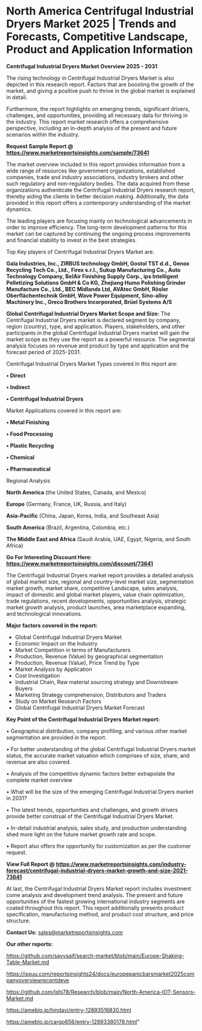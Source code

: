 # North America Centrifugal Industrial Dryers Market 2025 | Trends and Forecasts, Competitive Landscape, Product and Application Information

<Strong> Centrifugal Industrial Dryers Market Overview 2025 - 2031</strong>

The rising technology in Centrifugal Industrial Dryers Market is also depicted in this research report. Factors that are boosting the growth of the market, and giving a positive push to thrive in the global market is explained in detail.

Furthermore, the report highlights on emerging trends, significant drivers, challenges, and opportunities, providing all necessary data for thriving in the industry. This report market research offers a comprehensive perspective, including an in-depth analysis of the present and future scenarios within the industry.

<strong>Request Sample Report @ <a href=https://www.marketreportsinsights.com/sample/73641>https://www.marketreportsinsights.com/sample/73641</a></strong>

The market overview included in this report provides information from a wide range of resources like government organizations, established companies, trade and industry associations, industry brokers and other such regulatory and non-regulatory bodies. The data acquired from these organizations authenticate the Centrifugal Industrial Dryers research report, thereby aiding the clients in better decision making. Additionally, the data provided in this report offers a contemporary understanding of the market dynamics.

The leading players are focusing mainly on technological advancements in order to improve efficiency. The long-term development patterns for this market can be captured by continuing the ongoing process improvements and financial stability to invest in the best strategies.

Top Key players of Centrifugal Industrial Dryers Market are:

<strong>Gala Industries, Inc., ZIRBUS technology GmbH, Gostol TST d.d., Genox Recycling Tech Co., Ltd., Firex s.r.l., Sukup Manufacturing Co., Auto Technology Company, BelAir Finishing Supply Corp., ips Intelligent Pelletizing Solutions GmbH & Co KG, Zhejiang Humo Polishing Grinder Manufacture Co., Ltd., BEC Midlands Ltd, AVAtec GmbH, Rösler Oberflächentechnik GmbH, Wave Power Equipment, Sino-alloy Machinery Inc., Greco Brothers Incorporated, Brüel Systems A/S</strong>

<strong><b>Global Centrifugal Industrial Dryers Market Scope and Size:</b></strong>
The Centrifugal Industrial Dryers market is declared segment by company, region (country), type, and application. Players, stakeholders, and other participants in the global Centrifugal Industrial Dryers market will gain the market scope as they use the report as a powerful resource. The segmental analysis focuses on revenue and product by type and application and the forecast period of 2025-2031.

Centrifugal Industrial Dryers Market Types covered in this report are:

<strong>• Direct

• Indirect

• Centrifugal Industrial Dryers</strong>

Market Applications covered in this report are:

<strong>• Metal Finishing

• Food Processing

• Plastic Recycling

• Chemical

• Pharmaceutical</strong> 

Regional Analysis

<strong>North America</strong> (the United States, Canada, and Mexico)

<strong>Europe</strong> (Germany, France, UK, Russia, and Italy)

<strong>Asia-Pacific</strong> (China, Japan, Korea, India, and Southeast Asia)

<strong>South America</strong> (Brazil, Argentina, Colombia, etc.)

<strong>The Middle East and Africa</strong> (Saudi Arabia, UAE, Egypt, Nigeria, and South Africa)

<strong>Go For Interesting Discount Here: <a href=https://www.marketreportsinsights.com/discount/73641>https://www.marketreportsinsights.com/discount/73641</a></strong>

The Centrifugal Industrial Dryers market report provides a detailed analysis of global market size, regional and country-level market size, segmentation market growth, market share, competitive Landscape, sales analysis, impact of domestic and global market players, value chain optimization, trade regulations, recent developments, opportunities analysis, strategic market growth analysis, product launches, area marketplace expanding, and technological innovations.

<strong><b>Major factors covered in the report:</b></strong>
<ul>
  <li>Global Centrifugal Industrial Dryers Market </li>
  <li>Economic Impact on the Industry</li>
  <li>Market Competition in terms of Manufacturers</li>
  <li>Production, Revenue (Value) by geographical segmentation</li>
  <li>Production, Revenue (Value), Price Trend by Type</li>
  <li>Market Analysis by Application</li>
  <li>Cost Investigation</li>
  <li>Industrial Chain, Raw material sourcing strategy and Downstream Buyers</li>
  <li>Marketing Strategy comprehension, Distributors and Traders</li>
  <li>Study on Market Research Factors</li>
  <li>Global Centrifugal Industrial Dryers Market Forecast</li>
</ul>

<strong><b>Key Point of the Centrifugal Industrial Dryers Market report:</b></strong>

• Geographical distribution, company profiling, and various other market segmentation are provided in the report.

• For better understanding of the global Centrifugal Industrial Dryers market status, the accurate market valuation which comprises of size, share, and revenue are also covered.

• Analysis of the competitive dynamic factors better extrapolate the complete market overview

• What will be the size of the emerging Centrifugal Industrial Dryers market in 2031?

• The latest trends, opportunities and challenges, and growth drivers provide better construal of the Centrifugal Industrial Dryers Market.

• In-detail industrial analysis, sales study, and production understanding shed more light on the future market growth rate and scope.

• Report also offers the opportunity for customization as per the customer request.

<strong><b>View Full Report @ <a href=https://www.marketreportsinsights.com/industry-forecast/centrifugal-industrial-dryers-market-growth-and-size-2021-73641>https://www.marketreportsinsights.com/industry-forecast/centrifugal-industrial-dryers-market-growth-and-size-2021-73641</a></b></strong>


At last, the Centrifugal Industrial Dryers Market report includes investment come analysis and development trend analysis. The present and future opportunities of the fastest growing international industry segments are coated throughout this report. This report additionally presents product specification, manufacturing method, and product cost structure, and price structure.

<strong>Contact Us:</strong>
sales@marketreportsinsights.com

<strong>Our other reports:</strong>

<a href=https://github.com/sayysaif/search-market/blob/main/Europe-Shaking-Table-Market.md>https://github.com/sayysaif/search-market/blob/main/Europe-Shaking-Table-Market.md</a>

<a href=https://issuu.com/reportsinsights24/docs/europepanicbarsmarket2025companyoverviewrecentdeve>https://issuu.com/reportsinsights24/docs/europepanicbarsmarket2025companyoverviewrecentdeve</a>

<a href=https://github.com/Ishi78/Research/blob/main/North-America-IOT-Sensors-Market.md>https://github.com/Ishi78/Research/blob/main/North-America-IOT-Sensors-Market.md</a>

<a href=https://ameblo.jp/hindavi/entry-12893516830.html>https://ameblo.jp/hindavi/entry-12893516830.html</a>

<a href=https://ameblo.jp/cargo656/entry-12893380178.html>https://ameblo.jp/cargo656/entry-12893380178.html</a>"
